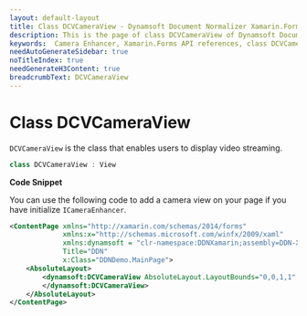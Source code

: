 ```yaml
---
layout: default-layout
title: Class DCVCameraView - Dynamsoft Document Normalizer Xamarin.Forms edition
description: This is the page of class DCVCameraView of Dynamsoft Document Normalizer Xamarin.Forms SDK.
keywords:  Camera Enhancer, Xamarin.Forms API references, class DCVCameraView
needAutoGenerateSidebar: true
noTitleIndex: true
needGenerateH3Content: true
breadcrumbText: DCVCameraView
---
```


# Class DCVCameraView

`DCVCameraView` is the class that enables users to display video streaming.

```csharp
class DCVCameraView : View
```

**Code Snippet**

You can use the following code to add a camera view on your page if you have initialize `ICameraEnhancer`.

```xml
<ContentPage xmlns="http://xamarin.com/schemas/2014/forms"
             xmlns:x="http://schemas.microsoft.com/winfx/2009/xaml"
             xmlns:dynamsoft = "clr-namespace:DDNXamarin;assembly=DDN-Xamarin"
             Title="DDN"
             x:Class="DDNDemo.MainPage">
    <AbsoluteLayout>
        <dynamsoft:DCVCameraView AbsoluteLayout.LayoutBounds="0,0,1,1" AbsoluteLayout.LayoutFlags="All">
        </dynamsoft:DCVCameraView>
    </AbsoluteLayout>
</ContentPage>
```
